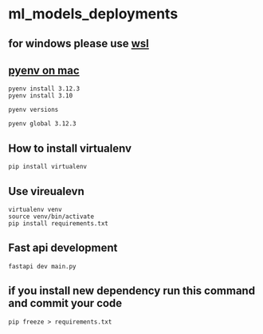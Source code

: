 # ml_models_deployments

## for windows please use [wsl](https://learn.microsoft.com/en-us/windows/wsl/install)


## [pyenv on mac](https://github.com/pyenv/pyenv?tab=readme-ov-file#getting-pyenv)

```
pyenv install 3.12.3
pyenv install 3.10
```

```
pyenv versions
```

```
pyenv global 3.12.3
```

## How to install virtualenv

```
pip install virtualenv
```

## Use vireualevn
```
virtualenv venv
source venv/bin/activate
pip install requirements.txt
```

## Fast api development
```
fastapi dev main.py
```

## if you install new dependency run this command and commit your code
```
pip freeze > requirements.txt
```
